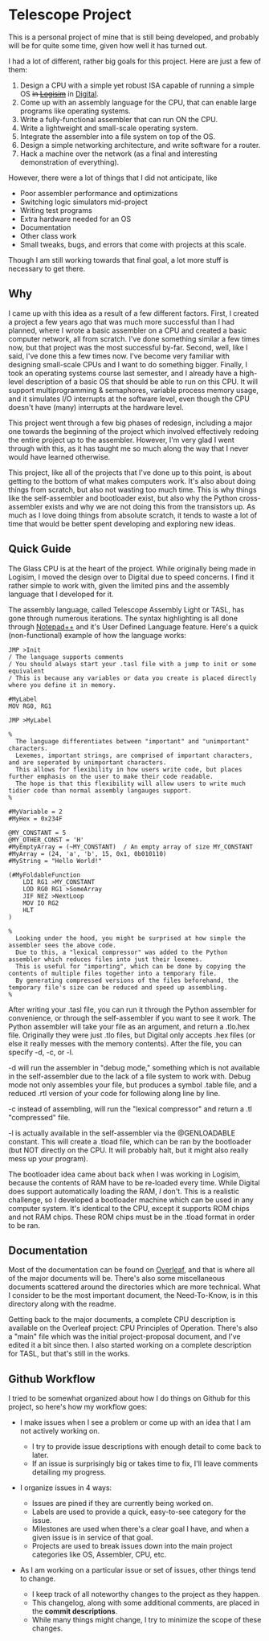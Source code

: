 # Telescope Project

This is a personal project of mine that is still being developed, and probably will be for quite some time, given how well it has turned out.

I had a lot of different, rather big goals for this project. Here are just a few of them:
1. Design a CPU with a simple yet robust ISA capable of running a simple OS ~~in [Logisim](https://www.cburch.com/logisim/)~~ in [Digital](https://github.com/hneemann/Digital).
2. Come up with an assembly language for the CPU, that can enable large programs like operating systems.
3. Write a fully-functional assembler that can run ON the CPU.
4. Write a lightweight and small-scale operating system.
5. Integrate the assembler into a file system on top of the OS.
6. Design a simple networking architecture, and write software for a router.
7. Hack a machine over the network (as a final and interesting demonstration of everything).

However, there were a lot of things that I did not anticipate, like
- Poor assembler performance and optimizations
- Switching logic simulators mid-project
- Writing test programs
- Extra hardware needed for an OS
- Documentation
- Other class work
- Small tweaks, bugs, and errors that come with projects at this scale.

Though I am still working towards that final goal, a lot more stuff is necessary to get there.

## Why

I came up with this idea as a result of a few different factors. First, I created a project a few years ago that was much more successful than I had planned, where I wrote a basic assembler on a CPU and created a basic computer network, all from scratch. I've done something similar a few times now, but that project was the most successful by-far. Second, well, like I said, I've done this a few times now. I've become very familiar with designing small-scale CPUs and I want to do something bigger. Finally, I took an operating systems course last semester, and I already have a high-level description of a basic OS that should be able to run on this CPU. It will support multiprogramming & semaphores, variable process memory usage, and it simulates I/O interrupts at the software level, even though the CPU doesn't have (many) interrupts at the hardware level. 

This project went through a few big phases of redesign, including a major one towards the beginning of the project which involved effectively redoing the entire project up to the assembler. However, I'm very glad I went through with this, as it has taught me so much along the way that I never would have learned otherwise.

This project, like all of the projects that I've done up to this point, is about getting to the bottom of what makes computers work. It's also about doing things from scratch, but also not wasting too much time. This is why things like the self-assembler and bootloader exist, but also why the Python cross-assembler exists and why we are not doing this from the transistors up. As much as I love doing things from absolute scratch, it tends to waste a lot of time that would be better spent developing and exploring new ideas.

## Quick Guide

The Glass CPU is at the heart of the project. While originally being made in Logisim, I moved the design over to Digital due to speed concerns. I find it rather simple to work with, given the limited pins and the assembly language that I developed for it.

The assembly language, called Telescope Assembly Light or TASL, has gone through numerous iterations. The syntax highlighting is all done through [Notepad++](https://github.com/notepad-plus-plus/notepad-plus-plus) and it's User Defined Language feature. Here's a quick (non-functional) example of how the language works:
```
JMP >Init
/ The language supports comments
/ You should always start your .tasl file with a jump to init or some equivalent
/ This is because any variables or data you create is placed directly where you define it in memory.

#MyLabel
MOV RG0, RG1

JMP >MyLabel

% 
  The language differentiates between "important" and "unimportant" characters.
  Lexemes, important strings, are comprised of important characters, and are seperated by unimportant characters.
  This allows for flexibility in how users write code, but places further emphasis on the user to make their code readable.
  The hope is that this flexibility will allow users to write much tidier code than normal assembly langauges support.
% 

#MyVariable = 2
#MyHex = 0x234F

@MY_CONSTANT = 5
@MY_OTHER_CONST = 'H'
#MyEmptyArray = (~MY_CONSTANT)  / An empty array of size MY_CONSTANT
#MyArray = (24, 'a', 'b', 15, 0x1, 0b010110)
#MyString = "Hello World!"

(#MyFoldableFunction
    LDI RG1 >MY_CONSTANT
    LOD RG0 RG1 >SomeArray
    JIF NEZ >NextLoop
    MOV IO RG2
    HLT
)

%
  Looking under the hood, you might be surprised at how simple the assembler sees the above code.
  Due to this, a "lexical compressor" was added to the Python assembler which reduces files into just their lexemes.
  This is useful for "importing", which can be done by copying the contents of multiple files together into a temporary file.
  By generating compressed versions of the files beforehand, the temporary file's size can be reduced and speed up assembling.
%
```

After writing your .tasl file, you can run it through the Python assembler for convenience, or through the self-assembler if you want to see it work. The Python assembler will take your file as an argument, and return a .tlo.hex file. Originally they were just .tlo files, but Digital only accepts .hex files (or else it really messes with the memory contents). After the file, you can specify -d, -c, or -l. 

-d will run the assembler in "debug mode," something which is not available in the self-assembler due to the lack of a file system to work with. Debug mode not only assembles your file, but produces a symbol .table file, and a reduced .rtl version of your code for following along line by line. 

-c instead of assembling, will run the "lexical compressor" and return a .tl "compressed" file.

-l is actually available in the self-assembler via the @GENLOADABLE constant. This will create a .tload file, which can be ran by the bootloader (but NOT directly on the CPU. It will probably halt, but it might also really mess up your program).

The bootloader idea came about back when I was working in Logisim, because the contents of RAM have to be re-loaded every time. While Digital does support automatically loading the RAM, _*I*_ don't. This is a realistic challenge, so I developed a bootloader machine which can be used in any computer system. It's identical to the CPU, except it supports ROM chips and not RAM chips. These ROM chips must be in the .tload format in order to be ran.

## Documentation

Most of the documentation can be found on [Overleaf](https://www.overleaf.com/read/gyrcwfqhfsrf), and that is where all of the major documents will be. There's also some miscellaneous documents scattered around the directories which are more technical. What I consider to be the most important document, the Need-To-Know, is in this directory along with the readme.

Getting back to the major documents, a complete CPU description is available on the Overleaf project: CPU Principles of Operation. There's also a "main" file which was the initial project-proposal document, and I've edited it a bit since then. I also started working on a complete description for TASL, but that's still in the works.

## Github Workflow

I tried to be somewhat organized about how I do things on Github for this project, so here's how my workflow goes:
- I make issues when I see a problem or come up with an idea that I am not actively working on.
  - I try to provide issue descriptions with enough detail to come back to later.
  - If an issue is surprisingly big or takes time to fix, I'll leave comments detailing my progress.

- I organize issues in 4 ways:
  - Issues are pined if they are currently being worked on.
  - Labels are used to provide a quick, easy-to-see category for the issue.
  - Milestones are used when there's a clear goal I have, and when a given issue is in service of that goal.
  - Projects are used to break issues down into the main project categories like OS, Assembler, CPU, etc.

- As I am working on a particular issue or set of issues, other things tend to change.
  - I keep track of all noteworthy changes to the project as they happen.
  - This changelog, along with some additional comments, are placed in the **commit descriptions**.
  - While many things might change, I try to minimize the scope of these changes.


